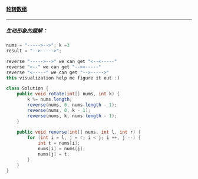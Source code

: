 #### <a href="https://leetcode.cn/problems/rotate-array/">轮转数组</a>

-------------

##### 生动形象的题解：

```java
nums = "----->-->"; k =3
result = "-->----->";

reverse "----->-->" we can get "<--<-----"
reverse "<--" we can get "--><-----"
reverse "<-----" we can get "-->----->"
this visualization help me figure it out :)
```

```java
class Solution {
    public void rotate(int[] nums, int k) {
        k %= nums.length;
        reverse(nums, 0, nums.length - 1);
        reverse(nums, 0, k - 1);
        reverse(nums, k, nums.length - 1);
    }
    
    public void reverse(int[] nums, int l, int r) {
        for (int i = l, j = r; i < j; i ++, j --) {
            int t = nums[i];
            nums[i] = nums[j];
            nums[j] = t;
        }
    }
}
```


